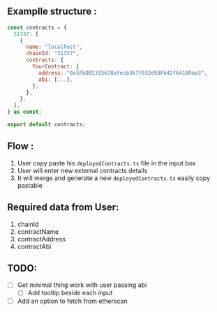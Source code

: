 ## Examplle structure :

```js
const contracts = {
  31337: [
    {
      name: "localhost",
      chainId: "31337",
      contracts: {
        YourContract: {
          address: "0x5FbDB2315678afecb367f032d93F642f64180aa3",
          abi: [...],
        },
      },
    },
  ],
} as const;

export default contracts;
```

## Flow :

1. User copy paste his `deployedContracts.ts` file in the input box
2. User will enter new external contracts details
3. It will merge and generate a new `deployedContracts.ts` easily copy pastable

## Required data from User:

1. chainId
2. contractName
3. contractAddress
4. contractAbi

## TODO:

- [ ] Get minimal thing work with user passing abi
  - [ ] Add tooltip beside each input
- [ ] Add an option to fetch from etherscan
